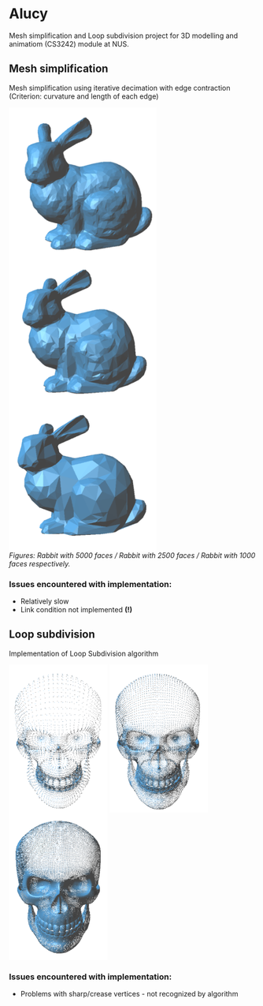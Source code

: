 
# Alucy
Mesh simplification and Loop subdivision project for 3D modelling and animatiom (CS3242) module at NUS.

## Mesh simplification
Mesh simplification using iterative decimation with edge contraction (Criterion: curvature and length of each edge)
<div style="display:inline-block">
  <img style="vertical-align:top" width="300" height="300" src="https://github.com/Futuramistic/Alucy/blob/master/Images/rabbit.PNG">
  <img style="vertical-align:top" width="300" height="300" src="https://github.com/Futuramistic/Alucy/blob/master/Images/rabbit2500.PNG">
  <img style="vertical-align:top" width="300" height="300" src="https://github.com/Futuramistic/Alucy/blob/master/Images/rabbit1000.PNG">
</div>
<i>Figures: Rabbit with 5000 faces / Rabbit with 2500 faces / Rabbit with 1000 faces respectively.</i>

### Issues encountered with implementation:
* Relatively slow
* Link condition not implemented <b>(!)</b>

## Loop subdivision
Implementation of Loop Subdivision algorithm
<div style="display:inline-block">
  <img style="vertical-align:top" width="200" height="300" src="https://github.com/Futuramistic/Alucy/blob/master/Images/skull15kV.PNG">
  <img style="vertical-align:top" width="200" height="300" src="https://github.com/Futuramistic/Alucy/blob/master/Images/skull55kV.PNG">
  <img style="vertical-align:top" width="200" height="300" src="https://github.com/Futuramistic/Alucy/blob/master/Images/skull220kV.PNG">
</div>

### Issues encountered with implementation:
* Problems with sharp/crease vertices - not recognized by algorithm
